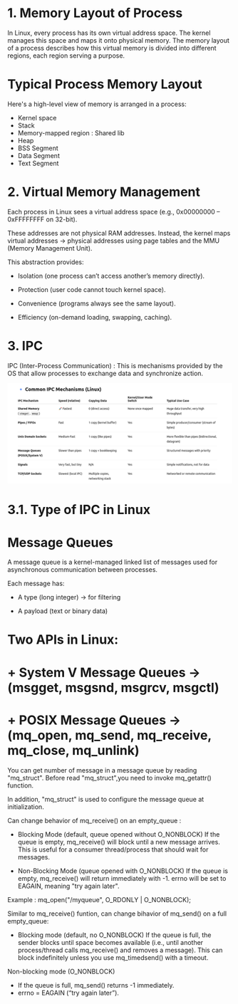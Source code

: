 # 1. Memory Layout of Process
In Linux, every process has its own virtual address space. The kernel manages this space and maps it onto physical memory. The memory layout of a process describes how this virtual memory is divided into different regions, each region serving a purpose.

# Typical Process Memory Layout
Here's a high-level view of memory is arranged in a process:
+ Kernel space
+ Stack
+ Memory-mapped region : Shared lib
+ Heap
+ BSS Segment
+ Data Segment
+ Text Segment

# 2. Virtual Memory Management

Each process in Linux sees a virtual address space (e.g., 0x00000000 – 0xFFFFFFFF on 32-bit).

These addresses are not physical RAM addresses. Instead, the kernel maps virtual addresses → physical addresses using page tables and the MMU (Memory Management Unit).

This abstraction provides:

+ Isolation (one process can’t access another’s memory directly).

+ Protection (user code cannot touch kernel space).

+ Convenience (programs always see the same layout).

+ Efficiency (on-demand loading, swapping, caching).

# 3. IPC

IPC (Inter-Process Communication) : This is mechanisms provided by the OS that allow processes to exchange data and synchronize action.

![speed_ipc](speed_ipc.png)


# 3.1. Type of IPC in Linux

# Message Queues

A message queue is a kernel-managed linked list of messages used for asynchronous communication between processes.

Each message has:

+ A type (long integer) → for filtering

+ A payload (text or binary data)

# Two APIs in Linux:

# + System V Message Queues → (msgget, msgsnd, msgrcv, msgctl)

# + POSIX Message Queues → (mq_open, mq_send, mq_receive, mq_close, mq_unlink)

You can get number of message in a message queue by reading "mq_struct". Before read "mq_struct",you need to invoke mq_getattr() function.

In addition, "mq_struct" is used to configure the message queue at initialization.

Can change behavior of mq_receive() on an empty_queue : 

+ Blocking Mode (default, queue opened without O_NONBLOCK)
If the queue is empty, mq_receive() will block until a new message arrives.
This is useful for a consumer thread/process that should wait for messages.

+ Non-Blocking Mode (queue opened with O_NONBLOCK)
If the queue is empty, mq_receive() will return immediately with -1.
errno will be set to EAGAIN, meaning "try again later".

Example : mq_open("/myqueue", O_RDONLY | O_NONBLOCK);

Similar to mq_receive() funtion, can change bihavior of mq_send() on a full empty_queue:

+ Blocking mode (default, no O_NONBLOCK)
If the queue is full, the sender blocks until space becomes available (i.e., until another process/thread calls mq_receive() and removes a message).
This can block indefinitely unless you use mq_timedsend() with a timeout.

Non-blocking mode (O_NONBLOCK)
+ If the queue is full, mq_send() returns -1 immediately.
+ errno = EAGAIN (“try again later”).